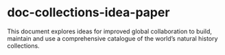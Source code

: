 # doc-collections-idea-paper
This document explores ideas for improved global collaboration to build, maintain and use a comprehensive catalogue of the world’s natural history collections.
